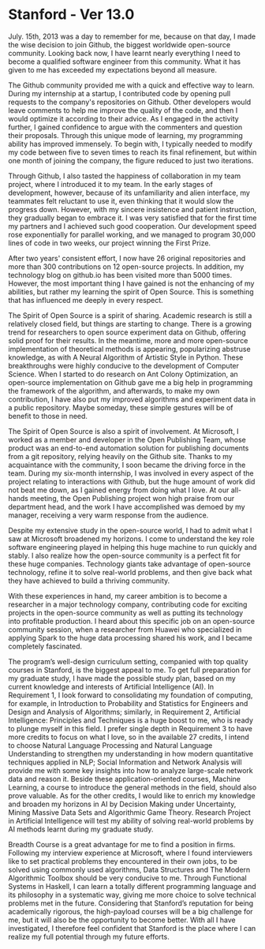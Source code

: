# Stanford - Ver 13.0

July. 15th, 2013 was a day to remember for me, because on that day, I made the wise decision to join Github, the biggest worldwide open-source community. Looking back now, I have learnt nearly everything I need to become a qualified software engineer from this community. What it has given to me has exceeded my expectations beyond all measure.

The Github community provided me with a quick and effective way to learn. During my internship at a startup, I contributed code by opening pull requests to the company's repositories on Github. Other developers would leave comments to help me improve the quality of the code, and then I would optimize it according to their advice. As I engaged in the activity further, I gained confidence to argue with the commenters and question their proposals. Through this unique mode of learning, my programming ability has improved immensely. To begin with, I typically needed to modify my code between five to seven times to reach its final refinement, but within one month of joining the company, the figure reduced to just two iterations.

Through Github, I also tasted the happiness of collaboration in my team project, where I introduced it to my team. In the early stages of development, however, because of its unfamiliarity and alien interface, my teammates felt reluctant to use it, even thinking that it would slow the progress down. However, with my sincere insistence and patient instruction, they gradually began to embrace it. I was very satisfied that for the first time my partners and I achieved such good cooperation. Our development speed rose exponentially for parallel working, and we managed to program 30,000 lines of code in two weeks, our project winning the First Prize.

After two years' consistent effort, I now have 26 original repositories and more than 300 contributions on 12 open-source projects. In addition, my technology blog on github.io has been visited more than 5000 times. However, the most important thing I have gained is not the enhancing of my abilities, but rather my learning the spirit of Open Source. This is something that has influenced me deeply in every respect.

The Spirit of Open Source is a spirit of sharing. Academic research is still a relatively closed field, but things are starting to change. There is a growing trend for researchers to open source experiment data on Github, offering solid proof for their results. In the meantime, more and more open-source implementation of theoretical methods is appearing, popularizing abstruse knowledge, as with A Neural Algorithm of Artistic Style in Python. These breakthroughs were highly conducive to the development of Computer Science. When I started to do research on Ant Colony Optimization, an open-source implementation on Github gave me a big help in programming the framework of the algorithm, and afterwards, to make my own contribution, I have also put my improved algorithms and experiment data in a public repository. Maybe someday, these simple gestures will be of benefit to those in need.

The Spirit of Open Source is also a spirit of involvement. At Microsoft, I worked as a member and developer in the Open Publishing Team, whose product was an end-to-end automation solution for publishing documents from a git repository, relying heavily on the Github site. Thanks to my acquaintance with the community, I soon became the driving force in the team. During my six-month internship, I was involved in every aspect of the project relating to interactions with Github, but the huge amount of work did not beat me down, as I gained energy from doing what I love. At our all-hands meeting, the Open Publishing project won high praise from our department head, and the work I have accomplished was demoed by my manager, receiving a very warm response from the audience.

Despite my extensive study in the open-source world, I had to admit what I saw at Microsoft broadened my horizons. I come to understand the key role software engineering played in helping this huge machine to run quickly and stably. I also realize how the open-source community is a perfect fit for these huge companies. Technology giants take advantage of open-source technology, refine it to solve real-world problems, and then give back what they have achieved to build a thriving community.

With these experiences in hand, my career ambition is to become a researcher in a major technology company, contributing code for exciting projects in the open-source community as well as putting its technology into profitable production. I heard about this specific job on an open-source community session, when a researcher from Huawei who specialized in applying Spark to the huge data processing shared his work, and I became completely fascinated.

The program’s well-design curriculum setting, companied with top quality courses in Stanford, is the biggest appeal to me. To get full preparation for my graduate study, I have made the possible study plan, based on my current knowledge and interests of Artificial Intelligence \(AI\). In Requirement 1, I look forward to consolidating my foundation of computing, for example, in Introduction to Probability and Statistics for Engineers and Design and Analysis of Algorithms; similarly, in Requirement 2, Artificial Intelligence: Principles and Techniques is a huge boost to me, who is ready to plunge myself in this field. I prefer single depth in Requirement 3 to have more credits to focus on what I love, so in the available 27 credits, I intend to choose Natural Language Processing and Natural Language Understanding to strengthen my understanding in how modern quantitative techniques applied in NLP; Social Information and Network Analysis will provide me with some key insights into how to analyze large-scale network data and reason it. Beside these application-oriented courses, Machine Learning, a course to introduce the general methods in the field, should also prove valuable. As for the other credits, I would like to enrich my knowledge and broaden my horizons in AI by Decision Making under Uncertainty, Mining Massive Data Sets and Algorithmic Game Theory. Research Project in Artificial Intelligence will test my ability of solving real-world problems by AI methods learnt during my graduate study.

Breadth Course is a great advantage for me to find a position in firms. Following my interview experience at Microsoft, where I found interviewers like to set practical problems they encountered in their own jobs, to be solved using commonly used algorithms, Data Structures and The Modern Algorithmic Toolbox should be very conducive to me. Through Functional Systems in Haskell, I can learn a totally different programming language and its philosophy in a systematic way, giving me more choice to solve technical problems met in the future. Considering that Stanford’s reputation for being academically rigorous, the high-payload courses will be a big challenge for me, but it will also be the opportunity to become better. With all I have investigated, I therefore feel confident that Stanford is the place where I can realize my full potential through my future efforts.

